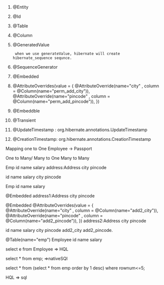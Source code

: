 1. @Entity
2. @Id
3. @Table
4. @Column
5. @GeneratedValue

        when we use generateValue, hibernate will create hibernate_sequence sequnce.

6. @SequenceGenerator

7. @Embedded
8. @AttributeOverrides(value = {
			@AttributeOverride(name="city" , column = @Column(name="perm_add_city")),
			@AttributeOverride(name="pincode" , column = @Column(name="perm_add_pincode")),
	})

9. @Embeddble
10. @Transient
11. @UpdateTimestamp  : org.hibernate.annotations.UpdateTimestamp
12. @CreationTimestamp: org.hibernate.annotations.CreationTimestamp


Mapping
one to One
  Employee  -> Passport

One to Many/ Many to One
Many to Many



Emp
  id
  name
  salary
  address:Address
    city
    pincode

id  name  salary  city    pincode


Emp
  id
  name
  salary

@Embedded
  address1:Address
    city
    pincode

@Embedded
 @AttributeOverrides(value = {
			@AttributeOverride(name="city" , column = @Column(name="add2_city")),
			@AttributeOverride(name="pincode" , column = @Column(name="add2_pincode")),
	})
 address2:Address
    city
    pincode

id  name  salary city pincode add2_city add2_pincode.


@Table(name="emp")
Employee
  id
  name
  salary


select e from Employee  => HQL

select * from emp; =>nativeSQl

select * from (select * from emp order by 1 desc) where rownum<=5;

HQL   =>   sql